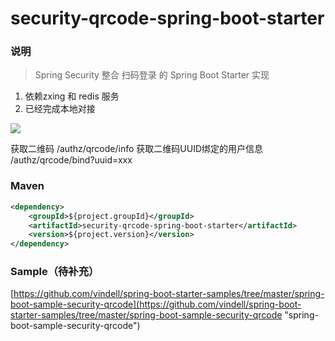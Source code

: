 # security-qrcode-spring-boot-starter

### 说明


 > Spring Security 整合 扫码登录  的 Spring Boot Starter 实现

1. 依赖zxing 和 redis 服务
2. 已经完成本地对接

![](https://github.com/vindell/security-qrcode-spring-boot-starter/blob/master/二维码扫码登录流程.png)

获取二维码
/authz/qrcode/info
获取二维码UUID绑定的用户信息
/authz/qrcode/bind?uuid=xxx

### Maven

``` xml
<dependency>
	<groupId>${project.groupId}</groupId>
	<artifactId>security-qrcode-spring-boot-starter</artifactId>
	<version>${project.version}</version>
</dependency>
```



### Sample（待补充）

[https://github.com/vindell/spring-boot-starter-samples/tree/master/spring-boot-sample-security-qrcode](https://github.com/vindell/spring-boot-starter-samples/tree/master/spring-boot-sample-security-qrcode "spring-boot-sample-security-qrcode")

